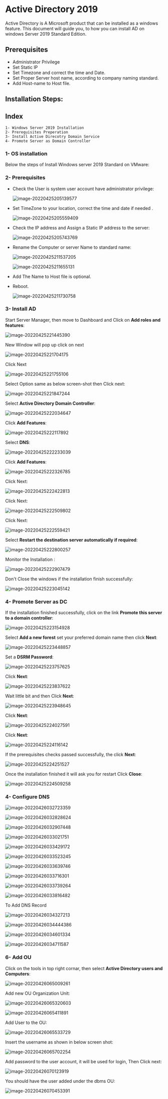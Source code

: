 # Active Directory 2019
Active Directory is A Microsoft product that can be installed as a windows feature. This document will guide you, to how you can install AD on windows Server 2019 Standard Edition. 

## Prerequisites
* Administrator Privilege 
* Set Static IP 
* Set Timezone and correct the time and Date.
* Set Proper Server host name, according to company naming standard.
* Add Host-name to Host file.

## Installation Steps:
## Index

	1- Windows Server 2019 Installation
	2- Prerequisites Preperation
	3- Install Active Direcotry Domain Service
	4- Promote Server as Domain Controller


### 1- OS installation


Below the steps of Install Windows server 2019 Standard on VMware:


### 2- Prerequisites

* Check the User is system user account have administrator privilege:

  ![image-20220425205139577](attachments/image-20220425205139577.png)

* Set TimeZone to your location, correct the time and date if needed .

  ![image-20220425205559409](attachments/image-20220425205559409.png)

* Check the IP address and Assign a Static IP address to the server:

  ![image-20220425205743769](attachments/image-20220425205743769.png)

* Rename the Computer or server Name to standard name:

  ![image-20220425211537205](attachments/image-20220425211537205.png)

  ![image-20220425211655131](attachments/image-20220425211655131.png)

* Add The Name to Host file is optional.

* Reboot.

  ![image-20220425211730758](attachments/image-20220425211730758.png)

### 3- Install AD 

Start Server Manager, then move to Dashboard and Click on **Add roles and features**:

![image-20220425221445390](attachments/image-20220425221445390.png)

New Window will pop up click on next 

![image-20220425221704175](attachments/image-20220425221704175.png)

Click Next 

![image-20220425221755106](attachments/image-20220425221755106.png)

Select Option same as below screen-shot then Click next:

![image-20220425221847244](attachments/image-20220425221847244.png)

Select **Active Directory Domain Controller**:

![image-20220425222034647](attachments/image-20220425222034647.png)

Click **Add Features**:

![image-20220425222117892](attachments/image-20220425222117892.png)



Select **DNS**:

![image-20220425222233039](attachments/image-20220425222233039.png)

Click **Add Features**:

![image-20220425222326785](attachments/image-20220425222326785.png)

Click Next:

![image-20220425222422813](attachments/image-20220425222422813.png)

Click Next:

![image-20220425222509802](attachments/image-20220425222509802.png)

Click Next:

![image-20220425222559421](attachments/image-20220425222559421.png)

Select **Restart the destination server automatically  if required**:

![image-20220425222800257](attachments/image-20220425222800257.png)

Monitor the Installation :

![image-20220425222907479](attachments/image-20220425222907479.png)



Don't Close the windows if the installation finish successfully:

![image-20220425223045142](attachments/image-20220425223045142.png)





### 4- Promote Server as DC



If the installation finished successfully, click on the link **Promote this server to a domain controller**:

![image-20220425223154928](attachments/image-20220425223154928.png)

Select **Add a new forest** set your preferred domain name then click **Next**:

![image-20220425223448857](attachments/image-20220425223448857.png)

Set a **DSRM Password**:

![image-20220425223757625](attachments/image-20220425223757625.png)

Click **Next**:

![image-20220425223837622](attachments/image-20220425223837622.png)

Wait little bit and then Click **Next**:

![image-20220425223948645](attachments/image-20220425223948645.png)

Click **Next**:

![image-20220425224027591](attachments/image-20220425224027591.png)

Click **Next**:

![image-20220425224116142](attachments/image-20220425224116142.png)

If the prerequisites checks passed successfully, the click **Next**:

![image-20220425224251527](attachments/image-20220425224251527.png)

Once the installation finished it will ask you for restart Click **Close**:

![image-20220425224509258](attachments/image-20220425224509258.png)



### 4- Configure DNS



![image-20220426032723359](attachments/image-20220426032723359.png)



![image-20220426032828624](attachments/image-20220426032828624.png)



![image-20220426032907448](attachments/image-20220426032907448.png)



![image-20220426033021751](attachments/image-20220426033021751.png)



![image-20220426033429172](attachments/image-20220426033429172.png)



![image-20220426033523245](attachments/image-20220426033523245.png)



![image-20220426033639746](attachments/image-20220426033639746.png)



![image-20220426033716301](attachments/image-20220426033716301.png)



![image-20220426033739264](attachments/image-20220426033739264.png)



![image-20220426033816482](attachments/image-20220426033816482.png)

To Add DNS Record 

![image-20220426034327213](attachments/image-20220426034327213.png)



![image-20220426034444386](attachments/image-20220426034444386.png)



![image-20220426034601334](attachments/image-20220426034601334.png)



![image-20220426034711587](attachments/image-20220426034711587.png)



### 6- Add OU

Click on the tools in top right cornar, then select **Active Directory users and Computers**:

![image-20220426065009261](attachments/image-20220426065009261.png)



Add new OU Organization Unit: 

![image-20220426065320603](attachments/image-20220426065320603.png)

![image-20220426065411891](attachments/image-20220426065411891.png)

Add User to the OU:

![image-20220426065533729](attachments/image-20220426065533729.png)

Insert the username as shown in below screen shot:

![image-20220426065702254](attachments/image-20220426065702254.png)

Add password to the user account, it will be used for login, Then Click next:

![image-20220426070123919](attachments/image-20220426070123919.png)

You should have the user added under the dbms OU:

![image-20220426070453391](attachments/image-20220426070453391.png)


